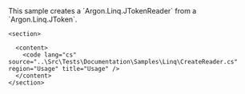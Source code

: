 <?xml version="1.0" encoding="utf-8"?>
<topic id="CreateReader" revisionNumber="1">
  <developerConceptualDocument xmlns="http://ddue.schemas.microsoft.com/authoring/2003/5" xmlns:xlink="http://www.w3.org/1999/xlink">This sample creates a `Argon.Linq.JTokenReader`
      from a `Argon.Linq.JToken`.

    <section>

      <content>
        <code lang="cs" source="..\Src\Tests\Documentation\Samples\Linq\CreateReader.cs" region="Usage" title="Usage" />
      </content>
    </section>